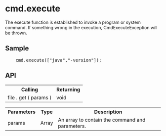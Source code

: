 <H1>cmd.execute</H1>

The execute function is established to invoke a program or system command.
If something wrong in the execution, CmdExecuteException will be thrown.
<h2>Sample</h2>
<pre>
	cmd.execute(["java","-version"]);
</pre>

<h2>API</h2>

<table>
<tr><th>Calling</th><th>Returning</th></tr>
<tr><td>file . get ( params )</td><td>void</td></tr>
</table>


<table>
<tr><th>Parameters</th><th>Type</th><th>Description</th></tr>
<tr><td>params</td><td>Array</td><td>An array to contain the command and parameters.</td></tr>
</table>
